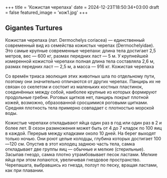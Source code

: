 +++
title = 'Кожистая черепаха'
date = 2024-12-23T18:50:34+03:00
draft = false
featured_image = 'кож1.jpg'
+++
## Gigantes Turtures

Кожистая черепаха (лат. Dermochelys coriacea) — единственный современный вид из семейства кожистых черепах (Dermochelyidae). Это самые крупные современные черепахи: длина тела достигает 2,5 метров, вес — 600 кг, размах передних ласт — 5 м. У крупнейшей измеренной кожистой черепахи полная длина тела составляла 2,6 м, размах передних ласт — 2,5 м, а масса — 916 кг.
Кожистая черепаха

Со времён триаса эволюция этих животных шла по отдельному пути, поэтому они значительно отличаются от других черепах. Панцирь их не связан со скелетом и состоит из маленьких костных пластинок, соединённых между собой, наиболее крупные из которых формируют продольные гребни. Роговых щитков нет, панцирь покрыт плотной кожей, возможно, образованной сросшимися роговыми щитками. Средняя плотность тела примерно совпадает с плотностью морской воды.

Кожистые черепахи откладывают яйца один раз в год или один раз в 2 и более лет. В сезон размножения может быть от 4 до 7 кладок по 100 яиц в каждой. Перерыв между кладками около 10 дней. На берег выходят только ночью. Они роют целые колодцы, глубина которых достигает 100—120 см. Опустив в этот колодец заднюю часть тела, самка откладывает две группы яиц — обычные и мелкие (стерильные). Засыпав гнездо, самка плотно утрамбовывает песок ластами. Мелкие яйца при этом лопаются, увеличивая гнездовое пространство. Черепашата, выбравшись из гнезда, ползут по песку, вращая ластами, как при плавании. 
